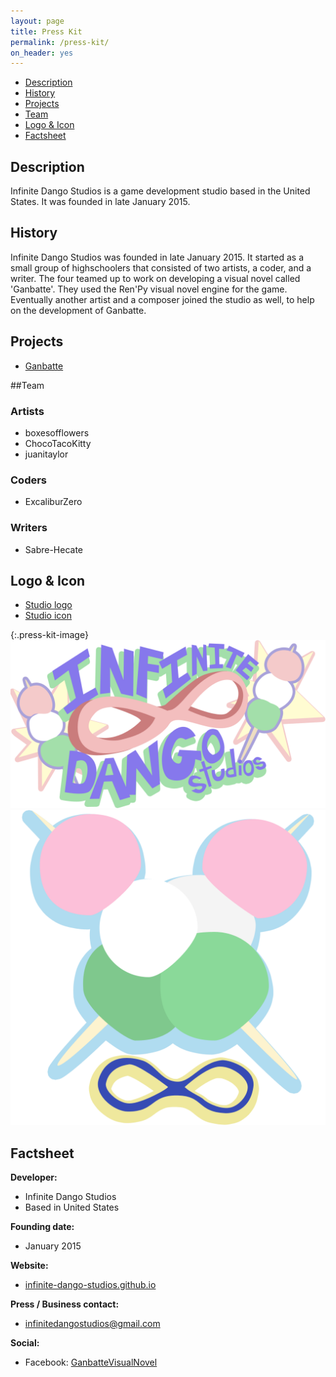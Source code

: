 ```yaml
---
layout: page
title: Press Kit
permalink: /press-kit/
on_header: yes
---
```


- [Description](/press-kit/#description)
- [History](/press-kit/#history)
- [Projects](/press-kit/#projects)
- [Team](/press-kit/#team)
- [Logo & Icon](/press-kit/#logo--icon)
- [Factsheet](/press-kit/#factsheet)

## Description

Infinite Dango Studios is a game development studio based in the United States. It was founded in late January 2015.

## History

Infinite Dango Studios was founded in late January 2015. It started as a small group of highschoolers that consisted of two artists, a coder, and a writer. The four teamed up to work on developing a visual novel called 'Ganbatte'. They used the Ren'Py visual novel engine for the game. Eventually another artist and a composer joined the studio as well, to help on the development of Ganbatte.

## Projects
- [Ganbatte](/press-kit/ganbatte/)

##Team

### Artists
- boxesofflowers
- ChocoTacoKitty
- juanitaylor

### Coders
- ExcaliburZero

### Writers
- Sabre-Hecate

## Logo & Icon
- [Studio logo](/images/studio_logo.png)
- [Studio icon](/images/studio_icon.png)

{:.press-kit-image}
![Infinite Dango Studios Logo](/images/studio_logo.png)
![Infinite Dango Studios Icon](/images/studio_icon.png)

## Factsheet
**Developer:**

- Infinite Dango Studios
- Based in United States

**Founding date:**

- January 2015

**Website:**

- [infinite-dango-studios.github.io](https://infinite-dango-studios.github.io/)

**Press / Business contact:**

- [infinitedangostudios@gmail.com](mailto:infinitedangostudios@gmail.com)

**Social:**

- Facebook: [GanbatteVisualNovel](https://www.facebook.com/GanbatteVisualNovel)
